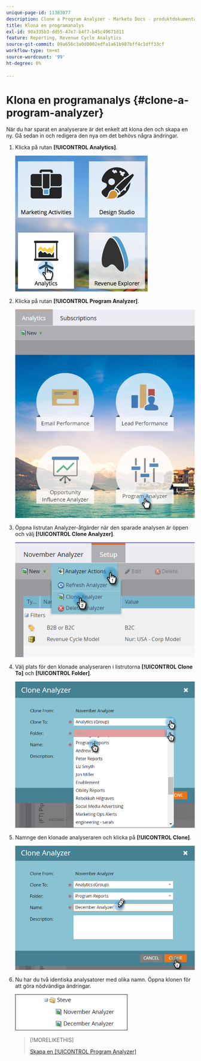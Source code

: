 ```yaml
---
unique-page-id: 11383877
description: Clone a Program Analyzer - Marketo Docs - produktdokumentation
title: Klona en programanalys
exl-id: 90a335b3-dd55-47e7-b4f7-b45c49671d11
feature: Reporting, Revenue Cycle Analytics
source-git-commit: 09a656c3a0d0002edfa1a61b987bff4c1dff33cf
workflow-type: tm+mt
source-wordcount: '99'
ht-degree: 0%

---
```


# Klona en programanalys {#clone-a-program-analyzer}

När du har sparat en analyserare är det enkelt att klona den och skapa en ny. Gå sedan in och redigera den nya om det behövs några ändringar.

1. Klicka på rutan **[!UICONTROL Analytics]**.

   ![](assets/2017-05-01-08-20-37.png)

1. Klicka på rutan **[!UICONTROL Program Analyzer]**.

   ![](assets/program-analyzer-icon-hand.png)

1. Öppna listrutan Analyzer-åtgärder när den sparade analysen är öppen och välj **[!UICONTROL Clone Analyzer]**.

   ![](assets/image2016-10-31-16-3a12-3a6.png)

1. Välj plats för den klonade analyseraren i listrutorna **[!UICONTROL Clone To]** och **[!UICONTROL Folder]**.

   ![](assets/image2016-10-31-16-3a13-3a42.png)

1. Namnge den klonade analyseraren och klicka på **[!UICONTROL Clone]**.

   ![](assets/image2016-10-31-16-3a15-3a15.png)

1. Nu har du två identiska analysatorer med olika namn. Öppna klonen för att göra nödvändiga ändringar.

   ![](assets/image2016-10-31-16-3a17-3a11.png)

   >[!MORELIKETHIS]
   >
   >[Skapa en [!UICONTROL Program Analyzer]](/help/marketo/product-docs/reporting/revenue-cycle-analytics/program-analytics/create-a-program-analyzer.md)
